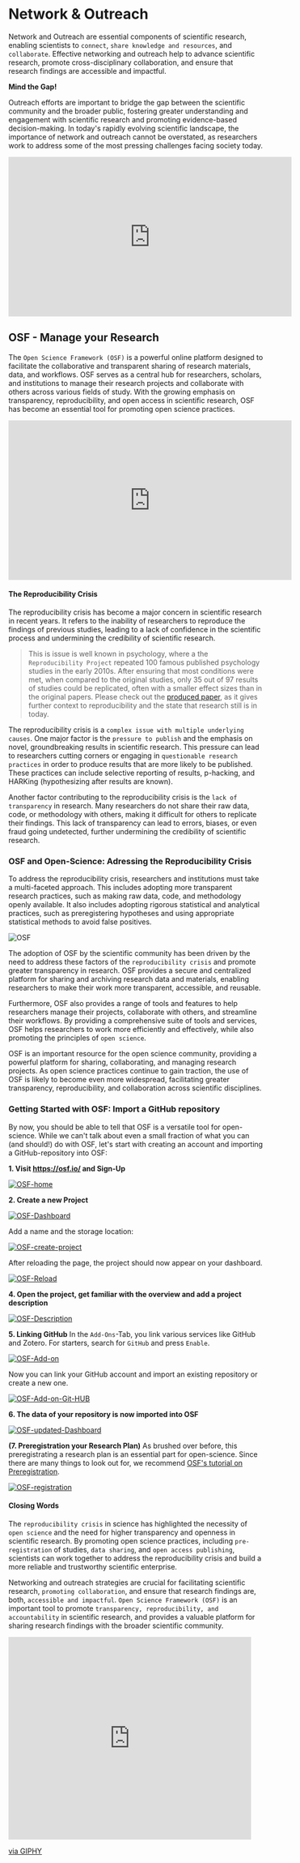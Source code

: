 # Network & Outreach

Network and Outreach are essential components of scientific research, enabling scientists to `connect`, `share knowledge and resources`, and `collaborate`. Effective networking and outreach help to advance scientific research, promote cross-disciplinary collaboration, and ensure that research findings are accessible and impactful. 

**Mind the Gap!**

Outreach efforts are important to bridge the gap between the scientific community and the broader public, fostering greater understanding and engagement with scientific research and promoting evidence-based decision-making. In today's rapidly evolving scientific landscape, the importance of network and outreach cannot be overstated, as researchers work to address some of the most pressing challenges facing society today. 

<iframe width="560" height="315" src="https://www.youtube.com/embed/-6M_ZNtziBw" title="YouTube video player" frameborder="0" allow="accelerometer; autoplay; clipboard-write; encrypted-media; gyroscope; picture-in-picture; web-share" allowfullscreen></iframe>

## OSF - Manage your Research

The `Open Science Framework (OSF)` is a powerful online platform designed to facilitate the collaborative and transparent sharing of research materials, data, and workflows. OSF serves as a central hub for researchers, scholars, and institutions to manage their research projects and collaborate with others across various fields of study. With the growing emphasis on transparency, reproducibility, and open access in scientific research, OSF has become an essential tool for promoting open science practices.

<iframe src="https://www.youtube.com/embed/iebMBpi0prc" width="560" height="315" title="A YouTube video" frameborder="0" allowfullscreen></iframe>

#### The Reproducibility Crisis

The reproducibility crisis has become a major concern in scientific research in recent years. It refers to the inability of researchers to reproduce the findings of previous studies, leading to a lack of confidence in the scientific process and undermining the credibility of scientific research.

>This is issue is well known in psychology, where a the `Reproducibility Project` repeated 100 famous published psychology studies in the early 2010s. After ensuring that most conditions were met, when compared to the original studies, only 35 out of 97 results of studies could be replicated, often with a smaller effect sizes than in the original papers. Please check out the [produced paper](https://osf.io/ezcuj/wiki/home/), as it gives further context to reproducibility and the state that research still is in today.

The reproducibility crisis is a `complex issue with multiple underlying causes`. One major factor is the `pressure to publish` and the emphasis on novel, groundbreaking results in scientific research. This pressure can lead to researchers cutting corners or engaging in `questionable research practices` in order to produce results that are more likely to be published. These practices can include selective reporting of results, p-hacking, and HARKing (hypothesizing after results are known).

Another factor contributing to the reproducibility crisis is the `lack of transparency` in research. Many researchers do not share their raw data, code, or methodology with others, making it difficult for others to replicate their findings. This lack of transparency can lead to errors, biases, or even fraud going undetected, further undermining the credibility of scientific research.
### OSF and Open-Science: Adressing the Reproducibility Crisis

To address the reproducibility crisis, researchers and institutions must take a multi-faceted approach. This includes adopting more transparent research practices, such as making raw data, code, and methodology openly available. It also includes adopting rigorous statistical and analytical practices, such as preregistering hypotheses and using appropriate statistical methods to avoid false positives.

![OSF](https://www.cos.io/hs-fs/hubfs/workflow-21.png?width=1400&name=workflow-21.png)


The adoption of OSF by the scientific community has been driven by the need to address these factors of the `reproducibility crisis` and promote greater transparency in research. OSF provides a secure and centralized platform for sharing and archiving research data and materials, enabling researchers to make their work more transparent, accessible, and reusable.

Furthermore, OSF also provides a range of tools and features to help researchers manage their projects, collaborate with others, and streamline their workflows. By providing a comprehensive suite of tools and services, OSF helps researchers to work more efficiently and effectively, while also promoting the principles of `open science`.

OSF is an important resource for the open science community, providing a powerful platform for sharing, collaborating, and managing research projects. As open science practices continue to gain traction, the use of OSF is likely to become even more widespread, facilitating greater transparency, reproducibility, and collaboration across scientific disciplines.
### Getting Started with OSF: Import a GitHub repository

By now, you should be able to tell that OSF is a versatile tool for open-science. While we can't talk about even a small fraction of what you can (and should!) do with OSF, let's start with creating an account and importing a GitHub-repository into OSF: 

**1. Visit https://osf.io/ and Sign-Up**

<a href="https://ibb.co/ZGdXrHP"><img src="https://i.ibb.co/JmntTx4/OSF-home.png" alt="OSF-home" border="0"></a>

**2. Create a new Project**

<a href="https://ibb.co/Wpt6GsP"><img src="https://i.ibb.co/3Yz74kM/OSF-Dashboard.png" alt="OSF-Dashboard" border="0"></a>

Add a name and the storage location:

<a href="https://ibb.co/mF6kXXF"><img src="https://i.ibb.co/Z1W5YY1/OSF-create-project.png" alt="OSF-create-project" border="0"></a>

After reloading the page, the project should now appear on your dashboard.

<a href="https://ibb.co/0sVYXPS"><img src="https://i.ibb.co/Drgwb3y/OSF-Reload.png" alt="OSF-Reload" border="0"></a>

**4. Open the project, get familiar with the overview and add a project description**

<a href="https://ibb.co/stTqTLD"><img src="https://i.ibb.co/4JbpbBD/OSF-Description.png" alt="OSF-Description" border="0"></a>

**5. Linking GitHub** 
In the `Add-Ons`-Tab, you link various services like GitHub and Zotero. For starters, search for `GitHub` and press `Enable`.

<a href="https://ibb.co/k3mk97x"><img src="https://i.ibb.co/pWhGR7x/OSF-Add-on.png" alt="OSF-Add-on" border="0"></a>

Now you can link your GitHub account and import an existing repository or create a new one.

<a href="https://ibb.co/vmnjBkP"><img src="https://i.ibb.co/ctnrvQF/OSF-Add-on-Git-HUB.png" alt="OSF-Add-on-Git-HUB" border="0"></a>


**6. The data of your repository is now imported into OSF**

<a href="https://ibb.co/PDkSkzS"><img src="https://i.ibb.co/KKn1nz1/OSF-updated-Dashboard.png" alt="OSF-updated-Dashboard" border="0"></a>

**(7. Preregistration your Research Plan)**
As brushed over before, this preregistrating a research plan is an essential part for open-science. Since there are many things to look out for, we recommend [OSF's tutorial on Preregistration](https://help.osf.io/article/158-create-a-preregistration).

<a href="https://ibb.co/s5R4c1m"><img src="https://i.ibb.co/SQygHms/OSF-registration.png" alt="OSF-registration" border="0"></a>

#### Closing Words

The `reproducibility crisis` in science has highlighted the necessity of `open science` and the need for higher transparency and openness in scientific research. By promoting open science practices, including `pre-registration` of studies, `data sharing`, and `open access publishing`, scientists can work together to address the reproducibility crisis and build a more reliable and trustworthy scientific enterprise.

Networking and outreach strategies are crucial for facilitating scientific research, `promoting collaboration`, and ensure that research findings are, both, `accessible and impactful`. `Open Science Framework (OSF)` is an important tool to promote `transparency, reproducibility, and accountability` in scientific research, and provides a valuable platform for sharing research findings with the broader scientific community.

<iframe src="https://giphy.com/embed/ZfK4cXKJTTay1Ava29" width="480" height="400" frameBorder="0" class="giphy-embed" allowFullScreen></iframe><p><a href="https://giphy.com/gifs/theoffice-ZfK4cXKJTTay1Ava29">via GIPHY</a></p>
